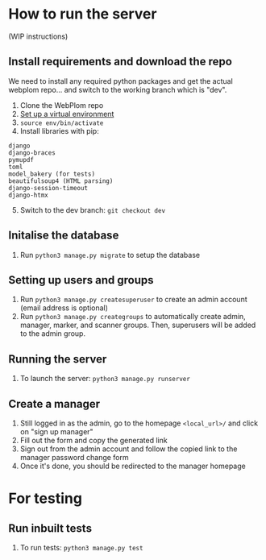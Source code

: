 # How to run the server

(WIP instructions)

## Install requirements and download the repo

We need to install any required python packages and get the actual webplom repo... and switch to the working branch which is "dev".

1. Clone the WebPlom repo
2. [Set up a virtual environment](https://docs.python.org/3/library/venv.html) 
3. `source env/bin/activate`
4. Install libraries with pip: 
```
django
django-braces
pymupdf
toml
model_bakery (for tests)
beautifulsoup4 (HTML parsing)
django-session-timeout
django-htmx
```
5. Switch to the dev branch: `git checkout dev`

## Initalise the database
1. Run `python3 manage.py migrate` to setup the database

## Setting up users and groups
1. Run `python3 manage.py createsuperuser` to create an admin account (email address is optional)
2. Run `python3 manage.py creategroups` to automatically create admin, manager, marker, and scanner groups. Then, superusers will be added to the admin group.

## Running the server

1. To launch the server: `python3 manage.py runserver`

## Create a manager
1. Still logged in as the admin, go to the homepage `<local_url>/` and click on "sign up manager"
2. Fill out the form and copy the generated link
3. Sign out from the admin account and follow the copied link to the manager password change form
4. Once it's done, you should be redirected to the manager homepage


# For testing

## Run inbuilt tests

1. To run tests: `python3 manage.py test`



